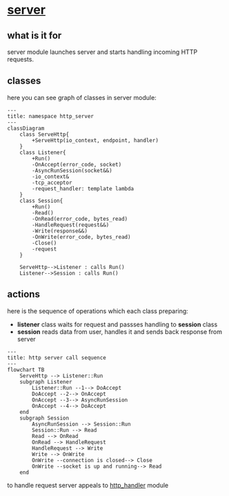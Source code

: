# [server](https://github.com/LeeDoor/hex_chess_backend/tree/main/src/server)
## what is it for
server module launches server and starts handling incoming HTTP requests.
## classes
here you can see graph of classes in server module:
```mermaid
---
title: namespace http_server
---
classDiagram
    class ServeHttp{
        +ServeHttp(io_context, endpoint, handler)
    }
    class Listener{
        +Run()
        -OnAccept(error_code, socket)
        -AsyncRunSession(socket&&)
        -io_context&
        -tcp_acceptor
        -request_handler: template lambda
    }
    class Session{
        +Run()
        -Read()
        -OnRead(error_code, bytes_read)
        -HandleRequest(request&&)
        -Write(response&&)
        -OnWrite(error_code, bytes_read)
        -Close()
        -request
    }

    ServeHttp-->Listener : calls Run()
    Listener-->Session : calls Run()
```
## actions
here is the sequence of operations which each class preparing:
* **listener** class waits for request and passses handling to **session** class
* **session** reads data from user, handles it and sends back response from server
```mermaid
---
title: http server call sequence
---
flowchart TB
    ServeHttp --> Listener::Run
    subgraph Listener
        Listener::Run --1--> DoAccept
        DoAccept --2--> OnAccept
        OnAccept --3--> AsyncRunSession
        OnAccept --4--> DoAccept
    end
    subgraph Session
        AsyncRunSession --> Session::Run
        Session::Run --> Read
        Read --> OnRead
        OnRead --> HandleRequest
        HandleRequest --> Write
        Write --> OnWrite
        OnWrite --connection is closed--> Close
        OnWrite --socket is up and running--> Read
    end
```

to handle request server appeals to [http_handler](https://github.com/LeeDoor/hex_chess_backend/tree/main/src/http_handler) module